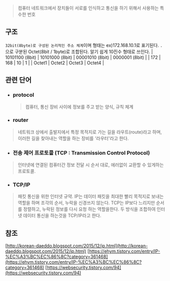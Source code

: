 
 > 컴퓨터 네트워크에서 장치들이 서로를 인식하고 통신을 하기 위해서 사용하는 특수한 번호

## 구조 
`32bit(8byte)로 구성된 논리적인 주소 체계`이며 형태는 ex)172.168.10.1로 표기된다.
`.`으로 구분된 Octet(8bit / 1byte)로 조합된다. 알기 쉽게 10진수 형태로 쓰인다.
| 10101100 (8bit) | 10101000 (8bit) | 00001010 (8bit) | 0000001 (8bit) |
| 172 | 168 | 10 | 1 |
| Octet1 | Octet2 | Octet3 | Octet4 |



## 관련 단어
 
- ### protocol
  > 컴퓨터, 통신 장비 사이에 정보를 주고 받는 양식, 규칙 체계
  
 - ### router
 > 네트워크 상에서 출발지에서 특정 목적지로 가는 길을 라우트(route)라고 하며, 이러한 길을 찾아내는 역할을 하는 장비를 '라우터'라고 한다.

 - ### 전송 제어 프로토콜 (TCP : Transmission Control Protocol)
> 인터넷에 연결된 컴퓨터간 정보 전달 시 순서 대로, 에러없이 교환할 수 있게하는 프로토콜.

 - ### TCP/IP
> 패킷 통신을 위한 인터넷 규약. IP는 데이터 패킷을 최대한 빨리 목적지로 보내는 역할을 하며 조각의 순서, 누락을 신경쓰지 않는다. TCP는 IP보다 느리지만 순서를 정렬하고, 누락된 정보를 다시 요청 하는 역할을한다. 두 방식을 조합하여 인터넷 데이터 통신을 하는것을 TCP/IP라고 한다.

## 참조
[http://korean-daeddo.blogspot.com/2015/12/ip.html](http://korean-daeddo.blogspot.com/2015/12/ip.html)
[https://ehym.tistory.com/entry/IP-%EC%A3%BC%EC%86%8C?category=361468](https://ehym.tistory.com/entry/IP-%EC%A3%BC%EC%86%8C?category=361468)
[https://websecurity.tistory.com/94](https://websecurity.tistory.com/94)
